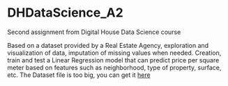 # DHDataScience_A2
Second assignment from Digital House Data Science course

Based on a dataset provided by a Real Estate Agency, exploration and visualization of data, imputation of missing values when needed.
Creation, train and test a Linear Regression model that can predict price per square meter based on features such as neighborhood, type of property, surface, etc.
The Dataset file is too big, you can get it [here](https://drive.google.com/file/d/14gbXtjwMqPHLHzSxkk_iDHsgQUd_CJdN/view?usp=sharing)
